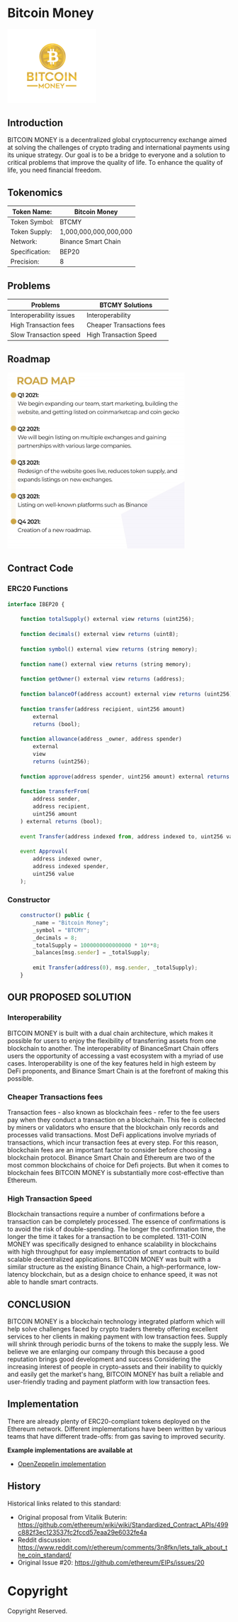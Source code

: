 # Bitcoin Money

<img src='./src/b3.jpg' width='200px'>

## Introduction

BITCOIN MONEY is a decentralized global cryptocurrency exchange aimed at solving the challenges of crypto trading and international payments using its unique strategy. Our goal is to be a bridge to everyone and a solution to critical problems that improve the quality of life. To enhance the quality of life, you need financial freedom.

## Tokenomics

| Token Name:    | Bitcoin Money         |
| -------------- | --------------------- |
| Token Symbol:  | BTCMY                 |
| Token Supply:  | 1,000,000,000,000,000 |
| Network:       | Binance Smart Chain   |
| Specification: | BEP20                 |
| Precision:     | 8                     |

## Problems

| Problems                | BTCMY Solutions           |
| ----------------------- | ------------------------- |
| Interoperability issues | Interoperability          |
| High Transaction fees   | Cheaper Transactions fees |
| Slow Transaction speed  | High Transaction Speed    |

## Roadmap

<img src='./src/roadmap.png' width='400px'>

## Contract Code

### ERC20 Functions
```javascript
interface IBEP20 {

    function totalSupply() external view returns (uint256);

    function decimals() external view returns (uint8);

    function symbol() external view returns (string memory);

    function name() external view returns (string memory);

    function getOwner() external view returns (address);

    function balanceOf(address account) external view returns (uint256);

    function transfer(address recipient, uint256 amount)
        external
        returns (bool);

    function allowance(address _owner, address spender)
        external
        view
        returns (uint256);

    function approve(address spender, uint256 amount) external returns (bool);

    function transferFrom(
        address sender,
        address recipient,
        uint256 amount
    ) external returns (bool);

    event Transfer(address indexed from, address indexed to, uint256 value);

    event Approval(
        address indexed owner,
        address indexed spender,
        uint256 value
    );
```

### Constructor
```javascript
    constructor() public {
        _name = "Bitcoin Money";
        _symbol = "BTCMY";
        _decimals = 8;
        _totalSupply = 1000000000000000 * 10**8;
        _balances[msg.sender] = _totalSupply;

        emit Transfer(address(0), msg.sender, _totalSupply);
    }

```

## OUR PROPOSED SOLUTION 
### Interoperability
BITCOIN MONEY is built with a dual chain architecture, which makes it possible for users to enjoy the flexibility of transferring assets from one blockchain to another. The interoperability of BinanceSmart Chain offers users the opportunity of accessing a vast ecosystem with a myriad of use cases. Interoperability is one of the key features held in high esteem by DeFi proponents, and Binance Smart Chain is at the forefront of making this possible. 

### Cheaper Transactions fees
Transaction fees - also known as blockchain fees - refer to the fee users pay when they conduct a transaction on a blockchain. This fee is collected by miners or validators who ensure that the blockchain only records and processes valid transactions. Most DeFi applications involve myriads of transactions, which incur transaction fees at every step. For this reason, blockchain fees are an important factor to consider before choosing a blockchain protocol. Binance Smart Chain and Ethereum are two of the most common blockchains of choice for Defi projects. But when it comes to blockchain fees BITCOIN MONEY is substantially more cost-effective than Ethereum. 

### High Transaction Speed
Blockchain transactions require a number of confirmations before a transaction can be completely processed. The essence of confirmations is to avoid the risk of double-spending. The longer the confirmation time, the longer the time it takes for a transaction to be completed. 1311-COIN MONEY was specifically designed to enhance scalability in blockchains with high throughput for easy implementation of smart contracts to build scalable decentralized applications. 
BITCOIN MONEY was built with a similar structure as the existing Binance Chain, a high-performance, low-latency blockchain, but as a design choice to enhance speed, it was not able to handle smart contracts. 

## CONCLUSION 
BITCOIN MONEY is a blockchain technology integrated platform which will help solve challenges faced by crypto traders thereby offering excellent services to her clients in making payment with low transaction fees. Supply will shrink through periodic burns of the tokens to make the supply less. We believe we are enlarging our company through this because a good reputation brings good development and success Considering the increasing interest of people in crypto-assets and their inability to quickly and easily get the market's hang, BITCOIN MONEY has built a reliable and user-friendly trading and payment platform with low transaction fees. 

## Implementation
There are already plenty of ERC20-compliant tokens deployed on the Ethereum network. Different implementations have been written by various teams that have different trade-offs: from gas saving to improved security.

**Example implementations are available at**
- [OpenZeppelin implementation](https://github.com/OpenZeppelin/openzeppelin-solidity/blob/9b3710465583284b8c4c5d2245749246bb2e0094/contracts/token/ERC20/ERC20.sol)

## History
Historical links related to this standard:

- Original proposal from Vitalik Buterin: https://github.com/ethereum/wiki/wiki/Standardized_Contract_APIs/499c882f3ec123537fc2fccd57eaa29e6032fe4a
- Reddit discussion: https://www.reddit.com/r/ethereum/comments/3n8fkn/lets_talk_about_the_coin_standard/
- Original Issue #20: https://github.com/ethereum/EIPs/issues/20

# Copyright
Copyright Reserved.
